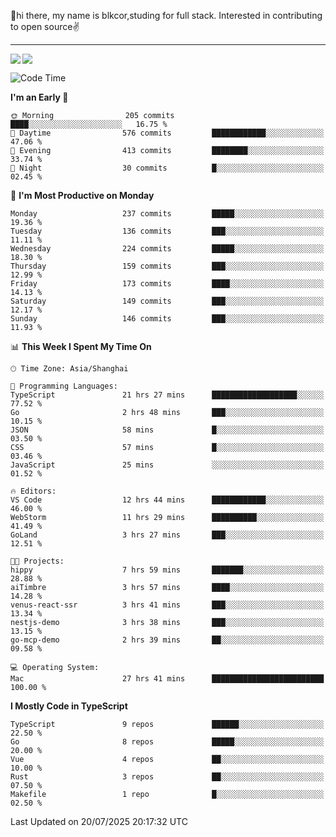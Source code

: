 👋hi there, my name is blkcor,studing for full stack.
Interested in contributing to open source✌️

<hr/>

![](https://github-readme-stats.vercel.app/api?username=blkcor)
<a href="https://github.com/blkcor/github-readme-stats">
    <img align="left" src="https://github-readme-stats.vercel.app/api/top-langs/?username=blkcor&hide=jupyter%20notebook,shaderlab,tex,c%23&langs_count=9" />
</a>


<!--START_SECTION:waka-->
![Code Time](http://img.shields.io/badge/Code%20Time-2%2C271%20hrs%2043%20mins-blue)

**I'm an Early 🐤** 

```text
🌞 Morning                205 commits         ████░░░░░░░░░░░░░░░░░░░░░   16.75 % 
🌆 Daytime                576 commits         ████████████░░░░░░░░░░░░░   47.06 % 
🌃 Evening                413 commits         ████████░░░░░░░░░░░░░░░░░   33.74 % 
🌙 Night                  30 commits          █░░░░░░░░░░░░░░░░░░░░░░░░   02.45 % 
```
📅 **I'm Most Productive on Monday** 

```text
Monday                   237 commits         █████░░░░░░░░░░░░░░░░░░░░   19.36 % 
Tuesday                  136 commits         ███░░░░░░░░░░░░░░░░░░░░░░   11.11 % 
Wednesday                224 commits         █████░░░░░░░░░░░░░░░░░░░░   18.30 % 
Thursday                 159 commits         ███░░░░░░░░░░░░░░░░░░░░░░   12.99 % 
Friday                   173 commits         ████░░░░░░░░░░░░░░░░░░░░░   14.13 % 
Saturday                 149 commits         ███░░░░░░░░░░░░░░░░░░░░░░   12.17 % 
Sunday                   146 commits         ███░░░░░░░░░░░░░░░░░░░░░░   11.93 % 
```


📊 **This Week I Spent My Time On** 

```text
🕑︎ Time Zone: Asia/Shanghai

💬 Programming Languages: 
TypeScript               21 hrs 27 mins      ███████████████████░░░░░░   77.52 % 
Go                       2 hrs 48 mins       ███░░░░░░░░░░░░░░░░░░░░░░   10.15 % 
JSON                     58 mins             █░░░░░░░░░░░░░░░░░░░░░░░░   03.50 % 
CSS                      57 mins             █░░░░░░░░░░░░░░░░░░░░░░░░   03.46 % 
JavaScript               25 mins             ░░░░░░░░░░░░░░░░░░░░░░░░░   01.52 % 

🔥 Editors: 
VS Code                  12 hrs 44 mins      ████████████░░░░░░░░░░░░░   46.00 % 
WebStorm                 11 hrs 29 mins      ██████████░░░░░░░░░░░░░░░   41.49 % 
GoLand                   3 hrs 27 mins       ███░░░░░░░░░░░░░░░░░░░░░░   12.51 % 

🐱‍💻 Projects: 
hippy                    7 hrs 59 mins       ███████░░░░░░░░░░░░░░░░░░   28.88 % 
aiTimbre                 3 hrs 57 mins       ████░░░░░░░░░░░░░░░░░░░░░   14.28 % 
venus-react-ssr          3 hrs 41 mins       ███░░░░░░░░░░░░░░░░░░░░░░   13.34 % 
nestjs-demo              3 hrs 38 mins       ███░░░░░░░░░░░░░░░░░░░░░░   13.15 % 
go-mcp-demo              2 hrs 39 mins       ██░░░░░░░░░░░░░░░░░░░░░░░   09.58 % 

💻 Operating System: 
Mac                      27 hrs 41 mins      █████████████████████████   100.00 % 
```

**I Mostly Code in TypeScript** 

```text
TypeScript               9 repos             ██████░░░░░░░░░░░░░░░░░░░   22.50 % 
Go                       8 repos             █████░░░░░░░░░░░░░░░░░░░░   20.00 % 
Vue                      4 repos             ██░░░░░░░░░░░░░░░░░░░░░░░   10.00 % 
Rust                     3 repos             ██░░░░░░░░░░░░░░░░░░░░░░░   07.50 % 
Makefile                 1 repo              █░░░░░░░░░░░░░░░░░░░░░░░░   02.50 % 
```




 Last Updated on 20/07/2025 20:17:32 UTC
<!--END_SECTION:waka-->



